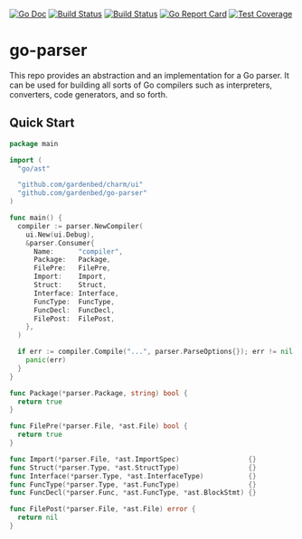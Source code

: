 [![Go Doc][godoc-image]][godoc-url]
[![Build Status][codeql-image]][codeql-url]
[![Build Status][workflow-image]][workflow-url]
[![Go Report Card][goreport-image]][goreport-url]
[![Test Coverage][codecov-image]][codecov-url]

# go-parser

This repo provides an abstraction and an implementation for a Go parser.
It can be used for building all sorts of Go compilers such as interpreters, converters, code generators, and so forth.

## Quick Start

```go
package main

import (
  "go/ast"

  "github.com/gardenbed/charm/ui"
  "github.com/gardenbed/go-parser"
)

func main() {
  compiler := parser.NewCompiler(
    ui.New(ui.Debug),
    &parser.Consumer{
      Name:      "compiler",
      Package:   Package,
      FilePre:   FilePre,
      Import:    Import,
      Struct:    Struct,
      Interface: Interface,
      FuncType:  FuncType,
      FuncDecl:  FuncDecl,
      FilePost:  FilePost,
    },
  )

  if err := compiler.Compile("...", parser.ParseOptions{}); err != nil {
    panic(err)
  }
}

func Package(*parser.Package, string) bool {
  return true
}

func FilePre(*parser.File, *ast.File) bool {
  return true
}

func Import(*parser.File, *ast.ImportSpec)                 {}
func Struct(*parser.Type, *ast.StructType)                 {}
func Interface(*parser.Type, *ast.InterfaceType)           {}
func FuncType(*parser.Type, *ast.FuncType)                 {}
func FuncDecl(*parser.Func, *ast.FuncType, *ast.BlockStmt) {}

func FilePost(*parser.File, *ast.File) error {
  return nil
}
```


[godoc-url]: https://pkg.go.dev/github.com/gardenbed/go-parser
[godoc-image]: https://pkg.go.dev/badge/github.com/gardenbed/go-parser
[codeql-url]: https://github.com/gardenbed/basil-templates/actions/workflows/github-code-scanning/codeql
[codeql-image]: https://github.com/gardenbed/basil-templates/workflows/CodeQL/badge.svg
[workflow-url]: https://github.com/gardenbed/go-parser/actions
[workflow-image]: https://github.com/gardenbed/go-parser/workflows/Go/badge.svg
[goreport-url]: https://goreportcard.com/report/github.com/gardenbed/go-parser
[goreport-image]: https://goreportcard.com/badge/github.com/gardenbed/go-parser
[codecov-url]: https://codecov.io/gh/gardenbed/go-parser
[codecov-image]: https://codecov.io/gh/gardenbed/go-parser/branch/main/graph/badge.svg
